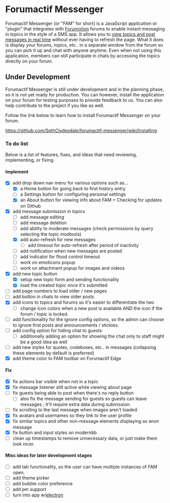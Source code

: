 # Forumactif Messenger
Forumactif Messenger (or "FAM" for short) is a JavaScript application or "plugin" that integrates with [Forumotion](https://www.forumotion.com/) forums to enable instant messaging in topics in the style of a SMS app. It allows you to [view topics and post messages in real time](https://i58.servimg.com/u/f58/18/21/41/30/w4f56y10.gif) without ever having to refresh the page. What it does is display your forums, topics, etc.. in a separate window from the forum so you can pick it up and chat with anyone anytime. Even when not using this application, members can still participate in chats by accessing the topics directly on your forum.


## Under Development
Forumactif Messenger is still under development and in the planning phase, so it is not yet ready for production. You can however, install the application on your forum for testing purposes to provide feedback to us. You can also help contribute to the project if you like as well.

Follow the link below to learn how to install Forumactif Messenger on your forum.

https://github.com/SethClydesdale/forumactif-messenger/wiki/Installing


### To do list
Below is a list of features, fixes, and ideas that need reviewing, implementing, or fixing.

#### Implement
- [x] add drop down nav menu for various options such as...
  - [x] a Home button for going back to first history entry
  - [ ] a Settings button for configuring personal settings
  - [x] an About button for viewing info about FAM + Checking for updates on Github
- [x] add message submission in topics
  - [ ] add message editing
  - [ ] add message deletion
  - [ ] add ability to moderate messages (check permissions by query selecting the topic modtools)
  - [x] add auto-refresh for new messages
    - [ ] add timeout for auto-refresh after period of inactivity
  - [ ] add notification when new messages are posted
  - [ ] add indicator for flood control timeout
  - [ ] work on emoticons popup
  - [ ] work on attachment popup for images and videos
- [x] add new topic button
  - [x] setup new topic form and sending functionality
  - [x] load the created topic once it's submitted
- [ ] add page numbers to load older / new pages
- [ ] add button in chats to view older posts
- [x] add icons to topics and forums so it's easier to differentiate the two
  - [ ] change icon colors when a new post is available AND the icon if the forum / topic is locked.
- [ ] add functionality for the ignore config options, so the admin can choose to ignore first posts and announcements / stickies.
- [ ] add config option for hiding chat to guests
  - [ ] additionally adding an option for showing the chat only to staff might be a good idea as well
- [ ] add new styles for quotes, codeboxes, etc.. in messages (collapsing these elements by default is preferred)
- [x] add theme color to FAM toolbar on Forumactif Edge

#### Fix
- [x] fix actions bar visible when not in a topic
- [x] fix message listener still active while viewing about page
- [ ] fix guests being able to post when there's no reply button
  - [ ] also fix the message sending for guests so guests can leave messages ; it'll require extra data during submission.
- [ ] fix scrolling to the last message when images aren't loaded
- [x] fix avatars and usernames so they link to the user profile
- [x] fix similar topics and other non-message elements displaying as anon message
- [x] fix button and input styles on modernbb
- [ ] clean up timestamps to remove unnecessary data, or just make them look nicer.

#### Misc ideas for later development stages
- [ ] add tab functionality, so the user can have multiple instances of FAM open.
- [ ] add theme picker
- [ ] add bubble color preference
- [ ] add pm support
- [ ] turn into app w/[electron](https://electron.atom.io/)
